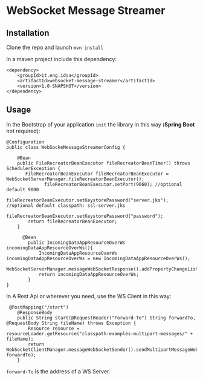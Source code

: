 # WebSocket Message Streamer

## Installation
Clone the repo and launch `mvn install`

In a maven project include this dependency: 
```
<dependency>
    <groupId>it.eng.idsa</groupId>
    <artifactId>websocket-message-streamer</artifactId>
    <version>1.0-SNAPSHOT</version>
</dependency>
```


## Usage

In the Bootstrap of your application `init` the library in this way (**Spring Boot** not required):
```
@Configuration
public class WebSockeMessageStreamerConfig {

    @Bean
    public FileRecreatorBeanExecutor fileRecreatorBeanTimer() throws SchedulerException {
       FileRecreatorBeanExecutor fileRecreatorBeanExecutor = WebSocketServerManager.fileRecreatorBeanExecutor();
              fileRecreatorBeanExecutor.setPort(9060); //optional default 9000
              fileRecreatorBeanExecutor.setKeystorePassword("server.jks"); //optional default classpath: ssl-server.jks
              fileRecreatorBeanExecutor.setKeystorePassword("password");
        return fileRecreatorBeanExecutor;
    }

      @Bean
        public IncomingDataAppResourceOverWs incomingDataAppResourceOverWs(){
            IncomingDataAppResourceOverWs incomingDataAppResourceOverWs = new IncomingDataAppResourceOverWs();
            WebSocketServerManager.messageWebSocketResponse().addPropertyChangeListener(incomingDataAppResourceOverWs);
            return incomingDataAppResourceOverWs;
        }
}

```


In A Rest Api or wherever you need, use the WS Client in this way:

```
 @PostMapping("/start")
    @ResponseBody
    public String start(@RequestHeader("Forward-To") String forwardTo, @RequestBody String fileName) throws Exception {
        Resource resource = resourceLoader.getResource("classpath:examples-multipart-messages/" + fileName);
        return WebSocketClientManager.messageWebSocketSender().sendMultipartMessageWebSocketOverHttps(resource.getFile(), forwardTo);
    }

```

`forward-To` is the address of a WS Server.